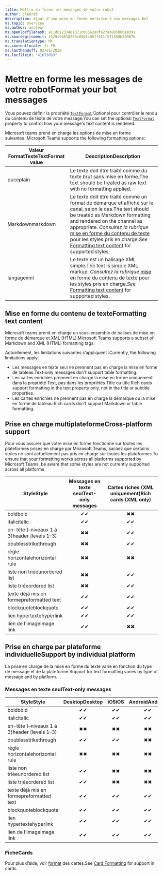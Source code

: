 ```yaml
---
title: Mettre en forme les messages de votre robot
author: clearab
description: Ajout d’une mise en forme enrichie à vos messages bot
ms.topic: overview
ms.author: anclear
ms.openlocfilehash: a11d01233481371c66562e0fa27ab805b06e9391
ms.sourcegitcommit: 4329a94918263c85d6c65ff401f571556b80307b
ms.translationtype: MT
ms.contentlocale: fr-FR
ms.lasthandoff: 02/01/2020
ms.locfileid: "41673683"
---
```

# <a name="format-your-bot-messages"></a><span data-ttu-id="2cbfe-103">Mettre en forme les messages de votre robot</span><span class="sxs-lookup"><span data-stu-id="2cbfe-103">Format your bot messages</span></span>

<span data-ttu-id="2cbfe-104">Vous pouvez définir la propriété [`TextFormat`](/bot-framework/dotnet/bot-builder-dotnet-create-messages#customizing-a-message) Optional pour contrôler le rendu du contenu de texte de votre message.</span><span class="sxs-lookup"><span data-stu-id="2cbfe-104">You can set the optional [`TextFormat`](/bot-framework/dotnet/bot-builder-dotnet-create-messages#customizing-a-message) property to control how your message's text content is rendered.</span></span>

<span data-ttu-id="2cbfe-105">Microsoft teams prend en charge les options de mise en forme suivantes :</span><span class="sxs-lookup"><span data-stu-id="2cbfe-105">Microsoft Teams supports the following formatting options:</span></span>

| <span data-ttu-id="2cbfe-106">Valeur FormatTexte</span><span class="sxs-lookup"><span data-stu-id="2cbfe-106">TextFormat value</span></span> | <span data-ttu-id="2cbfe-107">Description</span><span class="sxs-lookup"><span data-stu-id="2cbfe-107">Description</span></span> |
| --- | --- |
| <span data-ttu-id="2cbfe-108">puce</span><span class="sxs-lookup"><span data-stu-id="2cbfe-108">plain</span></span> | <span data-ttu-id="2cbfe-109">Le texte doit être traité comme du texte brut sans mise en forme.</span><span class="sxs-lookup"><span data-stu-id="2cbfe-109">The text should be treated as raw text with no formatting applied.</span></span>|
| <span data-ttu-id="2cbfe-110">Markdown</span><span class="sxs-lookup"><span data-stu-id="2cbfe-110">markdown</span></span> | <span data-ttu-id="2cbfe-111">Le texte doit être traité comme un format de démarque et affiché sur le canal, selon le cas.</span><span class="sxs-lookup"><span data-stu-id="2cbfe-111">The text should be treated as Markdown formatting and rendered on the channel as appropriate.</span></span> <span data-ttu-id="2cbfe-112">*Consultez la rubrique* [mise en forme du contenu de texte](#formatting-text-content) pour les styles pris en charge.</span><span class="sxs-lookup"><span data-stu-id="2cbfe-112">*See* [Formatting text content](#formatting-text-content) for supported styles.</span></span> |
| <span data-ttu-id="2cbfe-113">langage</span><span class="sxs-lookup"><span data-stu-id="2cbfe-113">xml</span></span> | <span data-ttu-id="2cbfe-114">Le texte est un balisage XML simple.</span><span class="sxs-lookup"><span data-stu-id="2cbfe-114">The text is simple XML markup.</span></span> <span data-ttu-id="2cbfe-115">*Consultez la rubrique* [mise en forme du contenu de texte](#formatting-text-content) pour les styles pris en charge.</span><span class="sxs-lookup"><span data-stu-id="2cbfe-115">*See* [Formatting text content](#formatting-text-content) for supported styles.</span></span> |

## <a name="formatting-text-content"></a><span data-ttu-id="2cbfe-116">Mise en forme du contenu de texte</span><span class="sxs-lookup"><span data-stu-id="2cbfe-116">Formatting text content</span></span>

<span data-ttu-id="2cbfe-117">Microsoft teams prend en charge un sous-ensemble de balises de mise en forme de démarque et XML (HTML).</span><span class="sxs-lookup"><span data-stu-id="2cbfe-117">Microsoft Teams supports a subset of Markdown and XML (HTML) formatting tags.</span></span>

<span data-ttu-id="2cbfe-118">Actuellement, les limitations suivantes s’appliquent :</span><span class="sxs-lookup"><span data-stu-id="2cbfe-118">Currently, the following limitations apply:</span></span>

* <span data-ttu-id="2cbfe-119">Les messages en texte seul ne prennent pas en charge la mise en forme de tableau.</span><span class="sxs-lookup"><span data-stu-id="2cbfe-119">Text-only messages don't support table formatting.</span></span>
* <span data-ttu-id="2cbfe-120">Les cartes enrichies prennent en charge la mise en forme uniquement dans la propriété Text, pas dans les propriétés Title ou title.</span><span class="sxs-lookup"><span data-stu-id="2cbfe-120">Rich cards support formatting in the text property only, not in the title or subtitle properties.</span></span>
* <span data-ttu-id="2cbfe-121">Les cartes enrichies ne prennent pas en charge la démarque ou la mise en forme de tableau.</span><span class="sxs-lookup"><span data-stu-id="2cbfe-121">Rich cards don't support Markdown or table formatting.</span></span>

## <a name="cross-platform-support"></a><span data-ttu-id="2cbfe-122">Prise en charge multiplateforme</span><span class="sxs-lookup"><span data-stu-id="2cbfe-122">Cross-platform support</span></span>

<span data-ttu-id="2cbfe-123">Pour vous assurer que votre mise en forme fonctionne sur toutes les plateformes prises en charge par Microsoft Teams, sachez que certains styles ne sont actuellement pas pris en charge sur toutes les plateformes.</span><span class="sxs-lookup"><span data-stu-id="2cbfe-123">To ensure that your formatting works across all platforms supported by Microsoft Teams, be aware that some styles are not currently supported across all platforms.</span></span>

| <span data-ttu-id="2cbfe-124">Style</span><span class="sxs-lookup"><span data-stu-id="2cbfe-124">Style</span></span>                     | <span data-ttu-id="2cbfe-125">Messages en texte seul</span><span class="sxs-lookup"><span data-stu-id="2cbfe-125">Text-only messages</span></span> | <span data-ttu-id="2cbfe-126">Cartes riches (XML uniquement)</span><span class="sxs-lookup"><span data-stu-id="2cbfe-126">Rich cards (XML only)</span></span> |
| ---                       | :---: | :---: |
| <span data-ttu-id="2cbfe-127">bold</span><span class="sxs-lookup"><span data-stu-id="2cbfe-127">bold</span></span>                      | <span data-ttu-id="2cbfe-128">✔</span><span class="sxs-lookup"><span data-stu-id="2cbfe-128">✔</span></span> | <span data-ttu-id="2cbfe-129">✖</span><span class="sxs-lookup"><span data-stu-id="2cbfe-129">✖</span></span> |
| <span data-ttu-id="2cbfe-130">italic</span><span class="sxs-lookup"><span data-stu-id="2cbfe-130">italic</span></span>                    | <span data-ttu-id="2cbfe-131">✔</span><span class="sxs-lookup"><span data-stu-id="2cbfe-131">✔</span></span> | <span data-ttu-id="2cbfe-132">✔</span><span class="sxs-lookup"><span data-stu-id="2cbfe-132">✔</span></span> |
| <span data-ttu-id="2cbfe-133">en-tête (&ndash;niveaux 1 à 3)</span><span class="sxs-lookup"><span data-stu-id="2cbfe-133">header (levels 1&ndash;3)</span></span> | <span data-ttu-id="2cbfe-134">✖</span><span class="sxs-lookup"><span data-stu-id="2cbfe-134">✖</span></span> | <span data-ttu-id="2cbfe-135">✔</span><span class="sxs-lookup"><span data-stu-id="2cbfe-135">✔</span></span> |
| <span data-ttu-id="2cbfe-136">doubles</span><span class="sxs-lookup"><span data-stu-id="2cbfe-136">strikethrough</span></span>             | <span data-ttu-id="2cbfe-137">✖</span><span class="sxs-lookup"><span data-stu-id="2cbfe-137">✖</span></span> | <span data-ttu-id="2cbfe-138">✔</span><span class="sxs-lookup"><span data-stu-id="2cbfe-138">✔</span></span> |
| <span data-ttu-id="2cbfe-139">règle horizontale</span><span class="sxs-lookup"><span data-stu-id="2cbfe-139">horizontal rule</span></span>           | <span data-ttu-id="2cbfe-140">✖</span><span class="sxs-lookup"><span data-stu-id="2cbfe-140">✖</span></span> | <span data-ttu-id="2cbfe-141">✖</span><span class="sxs-lookup"><span data-stu-id="2cbfe-141">✖</span></span> |
| <span data-ttu-id="2cbfe-142">liste non triée</span><span class="sxs-lookup"><span data-stu-id="2cbfe-142">unordered list</span></span>            | <span data-ttu-id="2cbfe-143">✖</span><span class="sxs-lookup"><span data-stu-id="2cbfe-143">✖</span></span> | <span data-ttu-id="2cbfe-144">✔</span><span class="sxs-lookup"><span data-stu-id="2cbfe-144">✔</span></span> |
| <span data-ttu-id="2cbfe-145">liste triée</span><span class="sxs-lookup"><span data-stu-id="2cbfe-145">ordered list</span></span>              | <span data-ttu-id="2cbfe-146">✖</span><span class="sxs-lookup"><span data-stu-id="2cbfe-146">✖</span></span> | <span data-ttu-id="2cbfe-147">✔</span><span class="sxs-lookup"><span data-stu-id="2cbfe-147">✔</span></span> |
| <span data-ttu-id="2cbfe-148">texte déjà mis en forme</span><span class="sxs-lookup"><span data-stu-id="2cbfe-148">preformatted text</span></span>         | <span data-ttu-id="2cbfe-149">✔</span><span class="sxs-lookup"><span data-stu-id="2cbfe-149">✔</span></span> | <span data-ttu-id="2cbfe-150">✔</span><span class="sxs-lookup"><span data-stu-id="2cbfe-150">✔</span></span> |
| <span data-ttu-id="2cbfe-151">blockquote</span><span class="sxs-lookup"><span data-stu-id="2cbfe-151">blockquote</span></span>                | <span data-ttu-id="2cbfe-152">✔</span><span class="sxs-lookup"><span data-stu-id="2cbfe-152">✔</span></span> | <span data-ttu-id="2cbfe-153">✔</span><span class="sxs-lookup"><span data-stu-id="2cbfe-153">✔</span></span> |
| <span data-ttu-id="2cbfe-154">lien hypertexte</span><span class="sxs-lookup"><span data-stu-id="2cbfe-154">hyperlink</span></span>                 | <span data-ttu-id="2cbfe-155">✔</span><span class="sxs-lookup"><span data-stu-id="2cbfe-155">✔</span></span> | <span data-ttu-id="2cbfe-156">✔</span><span class="sxs-lookup"><span data-stu-id="2cbfe-156">✔</span></span> |
| <span data-ttu-id="2cbfe-157">lien de l’image</span><span class="sxs-lookup"><span data-stu-id="2cbfe-157">image link</span></span>                | <span data-ttu-id="2cbfe-158">✔</span><span class="sxs-lookup"><span data-stu-id="2cbfe-158">✔</span></span> | <span data-ttu-id="2cbfe-159">✖</span><span class="sxs-lookup"><span data-stu-id="2cbfe-159">✖</span></span> |

## <a name="support-by-individual-platform"></a><span data-ttu-id="2cbfe-160">Prise en charge par plateforme individuelle</span><span class="sxs-lookup"><span data-stu-id="2cbfe-160">Support by individual platform</span></span>

<span data-ttu-id="2cbfe-161">La prise en charge de la mise en forme du texte varie en fonction du type de message et de la plateforme.</span><span class="sxs-lookup"><span data-stu-id="2cbfe-161">Support for text formatting varies by type of message and by platform.</span></span>

### <a name="text-only-messages"></a><span data-ttu-id="2cbfe-162">Messages en texte seul</span><span class="sxs-lookup"><span data-stu-id="2cbfe-162">Text-only messages</span></span>

| <span data-ttu-id="2cbfe-163">Style</span><span class="sxs-lookup"><span data-stu-id="2cbfe-163">Style</span></span>                     | <span data-ttu-id="2cbfe-164">Desktop</span><span class="sxs-lookup"><span data-stu-id="2cbfe-164">Desktop</span></span> | <span data-ttu-id="2cbfe-165">iOS</span><span class="sxs-lookup"><span data-stu-id="2cbfe-165">iOS</span></span> | <span data-ttu-id="2cbfe-166">Android</span><span class="sxs-lookup"><span data-stu-id="2cbfe-166">Android</span></span> |
| ---                       | :---: | :---: | :---: |
| <span data-ttu-id="2cbfe-167">bold</span><span class="sxs-lookup"><span data-stu-id="2cbfe-167">bold</span></span>                      | <span data-ttu-id="2cbfe-168">✔</span><span class="sxs-lookup"><span data-stu-id="2cbfe-168">✔</span></span> | <span data-ttu-id="2cbfe-169">✔</span><span class="sxs-lookup"><span data-stu-id="2cbfe-169">✔</span></span> | <span data-ttu-id="2cbfe-170">✔</span><span class="sxs-lookup"><span data-stu-id="2cbfe-170">✔</span></span> |
| <span data-ttu-id="2cbfe-171">italic</span><span class="sxs-lookup"><span data-stu-id="2cbfe-171">italic</span></span>                    | <span data-ttu-id="2cbfe-172">✔</span><span class="sxs-lookup"><span data-stu-id="2cbfe-172">✔</span></span> | <span data-ttu-id="2cbfe-173">✔</span><span class="sxs-lookup"><span data-stu-id="2cbfe-173">✔</span></span> | <span data-ttu-id="2cbfe-174">✔</span><span class="sxs-lookup"><span data-stu-id="2cbfe-174">✔</span></span> |
| <span data-ttu-id="2cbfe-175">en-tête (&ndash;niveaux 1 à 3)</span><span class="sxs-lookup"><span data-stu-id="2cbfe-175">header (levels 1&ndash;3)</span></span> | <span data-ttu-id="2cbfe-176">✖</span><span class="sxs-lookup"><span data-stu-id="2cbfe-176">✖</span></span> | <span data-ttu-id="2cbfe-177">✖</span><span class="sxs-lookup"><span data-stu-id="2cbfe-177">✖</span></span> | <span data-ttu-id="2cbfe-178">✖</span><span class="sxs-lookup"><span data-stu-id="2cbfe-178">✖</span></span> |
| <span data-ttu-id="2cbfe-179">doubles</span><span class="sxs-lookup"><span data-stu-id="2cbfe-179">strikethrough</span></span>             | <span data-ttu-id="2cbfe-180">✔</span><span class="sxs-lookup"><span data-stu-id="2cbfe-180">✔</span></span> | <span data-ttu-id="2cbfe-181">✔</span><span class="sxs-lookup"><span data-stu-id="2cbfe-181">✔</span></span> | <span data-ttu-id="2cbfe-182">✖</span><span class="sxs-lookup"><span data-stu-id="2cbfe-182">✖</span></span> |
| <span data-ttu-id="2cbfe-183">règle horizontale</span><span class="sxs-lookup"><span data-stu-id="2cbfe-183">horizontal rule</span></span>           | <span data-ttu-id="2cbfe-184">✖</span><span class="sxs-lookup"><span data-stu-id="2cbfe-184">✖</span></span> | <span data-ttu-id="2cbfe-185">✖</span><span class="sxs-lookup"><span data-stu-id="2cbfe-185">✖</span></span> | <span data-ttu-id="2cbfe-186">✖</span><span class="sxs-lookup"><span data-stu-id="2cbfe-186">✖</span></span> |
| <span data-ttu-id="2cbfe-187">liste non triée</span><span class="sxs-lookup"><span data-stu-id="2cbfe-187">unordered list</span></span>            | <span data-ttu-id="2cbfe-188">✔</span><span class="sxs-lookup"><span data-stu-id="2cbfe-188">✔</span></span> | <span data-ttu-id="2cbfe-189">✖</span><span class="sxs-lookup"><span data-stu-id="2cbfe-189">✖</span></span> | <span data-ttu-id="2cbfe-190">✖</span><span class="sxs-lookup"><span data-stu-id="2cbfe-190">✖</span></span> |
| <span data-ttu-id="2cbfe-191">liste triée</span><span class="sxs-lookup"><span data-stu-id="2cbfe-191">ordered list</span></span>              | <span data-ttu-id="2cbfe-192">✔</span><span class="sxs-lookup"><span data-stu-id="2cbfe-192">✔</span></span> | <span data-ttu-id="2cbfe-193">✖</span><span class="sxs-lookup"><span data-stu-id="2cbfe-193">✖</span></span> | <span data-ttu-id="2cbfe-194">✖</span><span class="sxs-lookup"><span data-stu-id="2cbfe-194">✖</span></span> |
| <span data-ttu-id="2cbfe-195">texte déjà mis en forme</span><span class="sxs-lookup"><span data-stu-id="2cbfe-195">preformatted text</span></span>         | <span data-ttu-id="2cbfe-196">✔</span><span class="sxs-lookup"><span data-stu-id="2cbfe-196">✔</span></span> | <span data-ttu-id="2cbfe-197">✔</span><span class="sxs-lookup"><span data-stu-id="2cbfe-197">✔</span></span> | <span data-ttu-id="2cbfe-198">✔</span><span class="sxs-lookup"><span data-stu-id="2cbfe-198">✔</span></span> |
| <span data-ttu-id="2cbfe-199">blockquote</span><span class="sxs-lookup"><span data-stu-id="2cbfe-199">blockquote</span></span>                | <span data-ttu-id="2cbfe-200">✔</span><span class="sxs-lookup"><span data-stu-id="2cbfe-200">✔</span></span> | <span data-ttu-id="2cbfe-201">✔</span><span class="sxs-lookup"><span data-stu-id="2cbfe-201">✔</span></span> | <span data-ttu-id="2cbfe-202">✔</span><span class="sxs-lookup"><span data-stu-id="2cbfe-202">✔</span></span> |
| <span data-ttu-id="2cbfe-203">lien hypertexte</span><span class="sxs-lookup"><span data-stu-id="2cbfe-203">hyperlink</span></span>                 | <span data-ttu-id="2cbfe-204">✔</span><span class="sxs-lookup"><span data-stu-id="2cbfe-204">✔</span></span> | <span data-ttu-id="2cbfe-205">✔</span><span class="sxs-lookup"><span data-stu-id="2cbfe-205">✔</span></span> | <span data-ttu-id="2cbfe-206">✔</span><span class="sxs-lookup"><span data-stu-id="2cbfe-206">✔</span></span> |
| <span data-ttu-id="2cbfe-207">lien de l’image</span><span class="sxs-lookup"><span data-stu-id="2cbfe-207">image link</span></span>                | <span data-ttu-id="2cbfe-208">✔</span><span class="sxs-lookup"><span data-stu-id="2cbfe-208">✔</span></span> | <span data-ttu-id="2cbfe-209">✔</span><span class="sxs-lookup"><span data-stu-id="2cbfe-209">✔</span></span> | <span data-ttu-id="2cbfe-210">✔</span><span class="sxs-lookup"><span data-stu-id="2cbfe-210">✔</span></span> |

### <a name="cards"></a><span data-ttu-id="2cbfe-211">Fiche</span><span class="sxs-lookup"><span data-stu-id="2cbfe-211">Cards</span></span>

<span data-ttu-id="2cbfe-212">Pour plus d’aide, voir [format](~/task-modules-and-cards/cards/cards-format.md) des cartes.</span><span class="sxs-lookup"><span data-stu-id="2cbfe-212">See [Card Formatting](~/task-modules-and-cards/cards/cards-format.md) for support in cards.</span></span>
